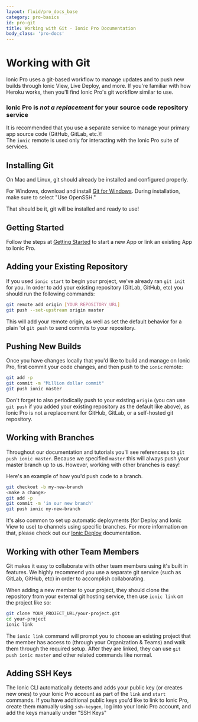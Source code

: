 ```yaml
---
layout: fluid/pro_docs_base
category: pro-basics
id: pro-git
title: Working with Git - Ionic Pro Documentation
body_class: 'pro-docs'
---
```


# Working with Git

Ionic Pro uses a git-based workflow to manage updates and to push new builds through Ionic View, Live Deploy, and more. If you're familiar with how Heroku works, then you'll find Ionic Pro's git workflow similar to use.

<div class="alert alert-warning" role="alert"><h3>Ionic Pro is <i>not a replacement</i> for your source code repository service</h3>It is recommended that you use a separate service to manage your primary app source code (GitHub, GitLab, etc.)!<br />The <code>ionic</code> remote is used only for interacting with the Ionic Pro suite of services.</div>

## Installing Git

On Mac and Linux, git should already be installed and configured properly.

For Windows, download and install [Git for Windows](https://git-scm.com/download/win). During installation, make sure to select "Use OpenSSH."

That should be it, git will be installed and ready to use!

## Getting Started

Follow the steps at [Getting Started](/docs/pro/getting-started.html) to start a new App or link an existing App to Ionic Pro.

## Adding your Existing Repository

If you used `ionic start` to begin your project, we've already ran `git init` for you. In order to add your existing repository (GitLab, GitHub, etc) you should run the following commands:

```bash
git remote add origin [YOUR_REPOSITORY_URL]
git push --set-upstream origin master
```

This will add your remote origin, as well as set the default behavior for a plain 'ol `git push` to send commits to your repository.

## Pushing New Builds

Once you have changes locally that you'd like to build and manage on Ionic Pro, first commit your code changes, and then push to the `ionic` remote:

```bash
git add -p
git commit -m "Million dollar commit"
git push ionic master
```

Don't forget to also periodically push to your existing `origin` (you can use `git push` if you added your existing repository as the default like above), as Ionic Pro is not a replacement for GitHub, GitLab, or a self-hosted git repository.

## Working with Branches

Throughout our documentation and tutorials you'll see referencess to `git push ionic master`. Because we specified `master` this will always push your master branch up to us. However, working with other branches is easy!

Here's an example of how you'd push code to a branch.

```bash
git checkout -b my-new-branch
<make a change>
git add -p
git commit -m 'in our new branch'
git push ionic my-new-branch
```

It's also common to set up automatic deployments (for Deploy and Ionic View to use) to channels using specific branches. For more information on that, please check out our [Ionic Deploy]() documentation.

## Working with other Team Members

Git makes it easy to collaborate with other team members using it's built in features. We highly recommend you use a separate git service (such as GitLab, GitHub, etc) in order to accomplish collaborating.

When adding a new member to your project, they should clone the repository from your external git hosting service, then use `ionic link` on the project like so:

```bash
git clone YOUR_PROJECT_URL/your-project.git
cd your-project
ionic link
```

The `ionic link` command will prompt you to choose an existing project that the member has access to (through your Organization & Teams) and walk them through the required setup. After they are linked, they can use `git push ionic master` and other related commands like normal.

## Adding SSH Keys

The Ionic CLI automatically detects and adds your public key (or creates new ones) to your Ionic Pro account as part of the `link` and `start` commands. If you have additional public keys you'd like to link to Ionic Pro, create them manually using `ssh-keygen`, log into your Ionic Pro account, and add the keys manually under "SSH Keys"
